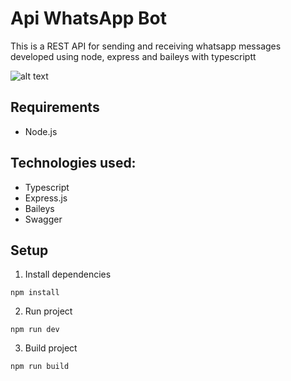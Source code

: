 # Api WhatsApp Bot

This is a REST API for sending and receiving whatsapp messages developed using node, express and baileys with typescriptt

![alt text](https://image.ibb.co/nAd9OF/logos.png "Node Typescript")

## Requirements
- Node.js

## Technologies used:
- Typescript
- Express.js
- Baileys
- Swagger

## Setup
1. Install dependencies
```
npm install
```
2. Run project
```
npm run dev
```
3. Build project
```
npm run build
```